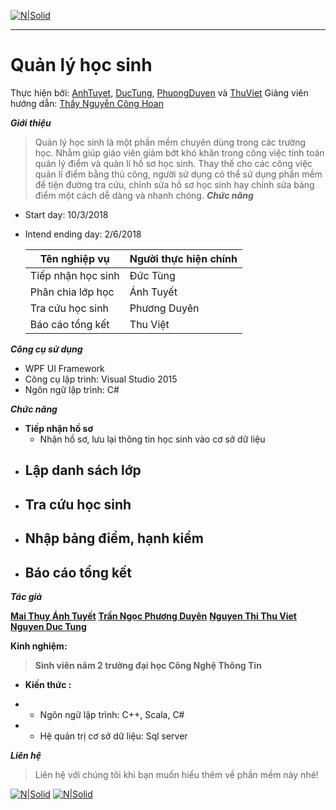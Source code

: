 [![N|Solid](https://i.imgur.com/co6SMdm.png)](https://www.uit.edu.vn/)

---
# Quản lý học sinh
Thực hiện bởi: [AnhTuyet](https://github.com/marianhtuyet), [DucTung](https://github.com/vinhproct13xx), [PhuongDuyen](https://github.com/tranngocphuongduyen) và [ThuViet](https://github.com/ThuViet)
Giảng viên hướng dẫn: [Thầy Nguyễn Công Hoan](https://www.facebook.com/hoan.nguyen.khan)



_**Giới thiệu**_
>Quản lý học sinh là một phần mềm chuyên dùng trong các trường học. Nhằm giúp giáo viên giảm bớt khó khăn trong công việc tính toán quản lý điểm và quản lí hồ sơ học sinh. Thay thế cho các công việc quản lí điểm bằng thủ công, người sử dụng có thể sử dụng phần mềm để tiện đường tra cứu, chỉnh sửa hồ sơ học sinh hay chỉnh sửa bảng điểm một cách dễ dàng và nhanh chóng.
_**Chức năng**_

- Start day: 10/3/2018
- Intend ending day: 2/6/2018

  Tên nghiệp vụ |  Người thực hiện chính 
  ---|---
    Tiếp nhận học sinh  |  Đức Tùng  |
    Phân chia lớp học |  Ánh Tuyết  |
    Tra cứu học sinh |  Phương Duyên  |
    Báo cáo tổng kết |  Thu Việt  |


_**Công cụ sử dụng**_

- WPF UI Framework
- Công cụ lập trình: Visual Studio 2015
- Ngôn ngữ lập trình: C#

_**Chức năng**_

-    **Tiếp nhận hồ sơ**
        - Nhận hồ sơ, lưu lại thông tin học sinh vào cơ sở dữ liệu 
-    **Lập danh sách lớp**
        - 
-    **Tra cứu học sinh**
        - 
-    **Nhập bảng điểm, hạnh kiểm**
        - 
-    **Báo cáo tổng kết**
        - 

_**Tác giả**_




[**Mai Thụy Ánh Tuyết**](https://www.facebook.com/maria.anhtuyet.14)
[**Trần Ngọc Phương Duyên**](https://www.facebook.com/xaxoi.ngoisao.1)
[**Nguyen Thi Thu Viet**](https://www.facebook.com/thuviet25242)
[**Nguyen Duc Tung**](https://www.facebook.com/tung.nguyen.5076)

**Kinh nghiệm:**
>**Sinh viên năm 2 trường đại học Công Nghệ Thông Tin**

- **Kiến thức :**
 - - Ngôn ngữ lập trình: C++, Scala, C#

 - - Hệ quản trị cơ sở dữ liệu: Sql server
 

 
 


_**Liên hệ**_
>Liên hệ với chúng tôi khi bạn muốn hiểu thêm về phần mềm này nhé!

[![N|Solid](https://i.imgur.com/JxnaEYA.png)](https://mail.google.com/mail/u/0/) [![N|Solid](https://i.imgur.com/sO4jd9m.png)](https://www.facebook.com/maria.anhtuyet.14) 









